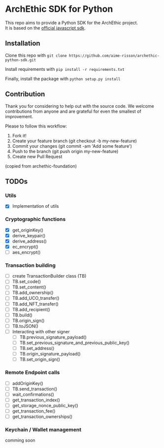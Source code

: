 # ArchEthic SDK for Python
This repo aims to provide a Python SDK for the ArchEthic project.<br>
It is based on the [official javascript sdk](https://github.com/archethic-foundation/libjs).
## Installation
Clone this repo with `git clone https://github.com/aime-risson/archethic-python-sdk.git` 

Install requirements with `pip install -r requirements.txt`

Finally, install the package with `python setup.py install`

## Contribution

Thank you for considering to help out with the source code. 
We welcome contributions from anyone and are grateful for even the smallest of improvement.

Please to follow this workflow:
1. Fork it!
2. Create your feature branch (git checkout -b my-new-feature)
3. Commit your changes (git commit -am 'Add some feature')
4. Push to the branch (git push origin my-new-feature)
5. Create new Pull Request


(copied from archethic-foundation)
## TODOs
### Utils
- [x] Implementation of utils

### Cryptographic functions
- [x] get_originKey()
- [x] derive_keypair()
- [x] derive_address()
- [x] ec_encrypt() 
- [ ] aes_encrypt()

### Transaction building
- [ ] create TransactionBuilder class (TB)
- [ ] TB.set_code()
- [ ] TB.set_content()
- [ ] TB.add_ownership()
- [ ] TB.add_UCO_transfer()
- [ ] TB.add_NFT_transfer()
- [ ] TB.add_recipient()
- [ ] TB.build()
- [ ] TB.origin_sign()
- [ ] TB.toJSON()
- [ ] Interacting with other signer
  - [ ] TB.previous_signature_payload()
  - [ ] TB.set_previous_signature_and_previous_public_key()
  - [ ] TB.set_address()
  - [ ] TB.origin_signature_payload()
  - [ ] TB.set_origin_sign()

### Remote Endpoint calls
- [ ] addOriginKey()
- [ ] TB.send_transaction()
- [ ] wait_confirmations()
- [ ] get_transaction_index()
- [ ] get_storage_nonce_public_key()
- [ ] get_transaction_fee()
- [ ] get_transaction_ownerships()

### Keychain / Wallet management
comming soon
